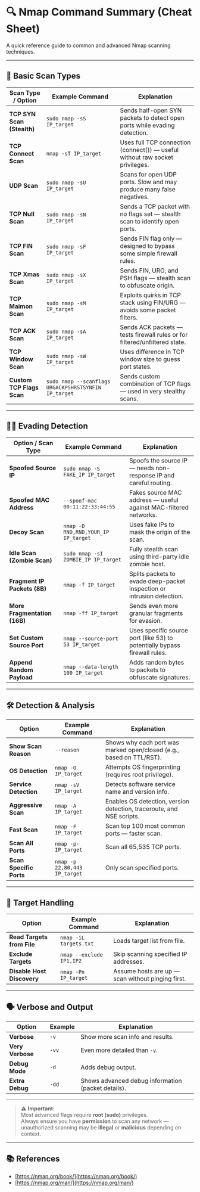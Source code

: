 # 🔍 Nmap Command Summary (Cheat Sheet)

A quick reference guide to common and advanced Nmap scanning techniques.

---

## 🔧 Basic Scan Types

| Scan Type / Option           | Example Command                                           | Explanation                                                                 |
|-----------------------------|-----------------------------------------------------------|-----------------------------------------------------------------------------|
| **TCP SYN Scan (Stealth)**  | `sudo nmap -sS IP_target`                                | Sends half-open SYN packets to detect open ports while evading detection.  |
| **TCP Connect Scan**        | `nmap -sT IP_target`                                     | Uses full TCP connection (connect()) — useful without raw socket privileges.|
| **UDP Scan**                | `sudo nmap -sU IP_target`                                | Scans for open UDP ports. Slow and may produce many false negatives.       |
| **TCP Null Scan**           | `sudo nmap -sN IP_target`                                | Sends a TCP packet with no flags set — stealth scan to identify open ports.|
| **TCP FIN Scan**            | `sudo nmap -sF IP_target`                                | Sends FIN flag only — designed to bypass some simple firewall rules.       |
| **TCP Xmas Scan**           | `sudo nmap -sX IP_target`                                | Sends FIN, URG, and PSH flags — stealth scan to obfuscate origin.          |
| **TCP Maimon Scan**         | `sudo nmap -sM IP_target`                                | Exploits quirks in TCP stack using FIN/URG — avoids some packet filters.   |
| **TCP ACK Scan**            | `sudo nmap -sA IP_target`                                | Sends ACK packets — tests firewall rules or for filtered/unfiltered state. |
| **TCP Window Scan**         | `sudo nmap -sW IP_target`                                | Uses difference in TCP window size to guess port states.                   |
| **Custom TCP Flags Scan**   | `sudo nmap --scanflags URGACKPSHRSTSYNFIN IP_target`     | Sends custom combination of TCP flags — used in very stealthy scans.       |

---

## 🕵️‍♂️ Evading Detection

| Option / Scan Type         | Example Command                                           | Explanation                                                                 |
|---------------------------|-----------------------------------------------------------|-----------------------------------------------------------------------------|
| **Spoofed Source IP**      | `sudo nmap -S FAKE_IP IP_target`                         | Spoofs the source IP — needs non-response IP and careful routing.          |
| **Spoofed MAC Address**    | `--spoof-mac 00:11:22:33:44:55`                          | Fakes source MAC address — useful against MAC-filtered networks.           |
| **Decoy Scan**             | `nmap -D RND,RND,YOUR_IP IP_target`                     | Uses fake IPs to mask the origin of the scan.                              |
| **Idle Scan (Zombie Scan)**| `sudo nmap -sI ZOMBIE_IP IP_target`                      | Fully stealth scan using third-party idle zombie host.                     |
| **Fragment IP Packets (8B)**| `nmap -f IP_target`                                     | Splits packets to evade deep-packet inspection or intrusion detection.     |
| **More Fragmentation (16B)**| `nmap -ff IP_target`                                    | Sends even more granular fragments for evasion.                            |
| **Set Custom Source Port** | `nmap --source-port 53 IP_target`                        | Uses specific source port (like 53) to potentially bypass firewall rules.  |
| **Append Random Payload**  | `nmap --data-length 100 IP_target`                       | Adds random bytes to packets to obfuscate signatures.                      |

---

## 🛠️ Detection & Analysis

| Option                    | Example Command               | Explanation                                                                 |
|--------------------------|-------------------------------|-----------------------------------------------------------------------------|
| **Show Scan Reason**     | `--reason`                    | Shows why each port was marked open/closed (e.g., based on TTL/RST).       |
| **OS Detection**         | `nmap -O IP_target`           | Attempts OS fingerprinting (requires root privilege).                       |
| **Service Detection**    | `nmap -sV IP_target`          | Detects software service name and version info.                            |
| **Aggressive Scan**      | `nmap -A IP_target`           | Enables OS detection, version detection, traceroute, and NSE scripts.      |
| **Fast Scan**            | `nmap -F IP_target`           | Scan top 100 most common ports — faster scan.                              |
| **Scan All Ports**       | `nmap -p- IP_target`          | Scan all 65,535 TCP ports.                                                 |
| **Scan Specific Ports**  | `nmap -p 22,80,443 IP_target` | Only scan specified ports.                                                 |

---

## 📂 Target Handling

| Option                       | Example Command                    | Explanation                                                                 |
|-----------------------------|------------------------------------|-----------------------------------------------------------------------------|
| **Read Targets from File**  | `nmap -iL targets.txt`             | Loads target list from file.                                                |
| **Exclude Targets**         | `nmap --exclude IP1,IP2`           | Skip scanning specified IP addresses.                                      |
| **Disable Host Discovery**  | `nmap -Pn IP_target`               | Assume hosts are up — scan without pinging first.                          |

---

## 🗣️ Verbose and Output

| Option           | Example               | Explanation                                                  |
|------------------|-----------------------|--------------------------------------------------------------|
| **Verbose**       | `-v`                 | Show more scan info and results.                            |
| **Very Verbose**  | `-vv`                | Even more detailed than `-v`.                               |
| **Debug Mode**    | `-d`                 | Adds debug output.                                           |
| **Extra Debug**   | `-dd`                | Shows advanced debug information (packet details).          |

---

> ⚠️ **Important:**  
> Most advanced flags require **root (sudo)** privileges.  
> Always ensure you have **permission** to scan any network — unauthorized scanning may be **illegal** or **malicious** depending on context.  

---

## 📚 References

- [https://nmap.org/book/](https://nmap.org/book/)
- [https://nmap.org/man/](https://nmap.org/man/)

